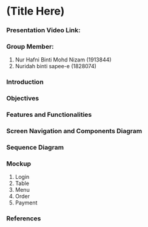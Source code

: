 # (Title Here)

### Presentation Video Link: 


### Group Member:
1. Nur Hafni Binti Mohd Nizam (1913844)
2. Nuridah binti sapee-e (1828074)


### Introduction


### Objectives


### Features and Functionalities


### Screen Navigation and Components Diagram


### Sequence Diagram


### Mockup

1. Login
2. Table
3. Menu
4. Order
5. Payment


### References
